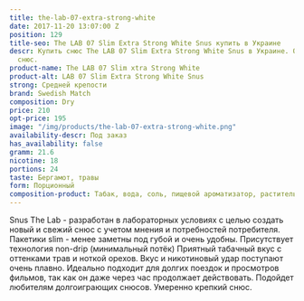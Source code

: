 ```yaml
---
title: the-lab-07-extra-strong-white
date: 2017-11-20 13:07:00 Z
position: 129
title-seo: The LAB 07 Slim Extra Strong White Snus купить в Украине
descr: Купить снюс The LAB 07 Slim Extra Strong White Snus в Украине. Очень хороший
  снюс.
product-name: The LAB 07 Slim xtra Strong White
product-alt: LAB 07 Slim Extra Strong White Snus
strong: Средней крепости
brand: Swedish Match
composition: Dry
price: 210
opt-price: 195
image: "/img/products/the-lab-07-extra-strong-white.png"
availability-descr: Под заказ
has_availability: false
gramm: 21.6
nicotine: 18
portions: 24
taste: Бергамот, травы
form: Порционный
composition-product: Табак, вода, соль, пищевой ароматизатор, растительные волокна
---
```


Snus The Lab - разработан в лабораторных условиях с целью создать новый и свежий снюс с учетом мнения и потребностей потребителя.
Пакетики slim - менее заметны под губой и очень удобны. Присутствует технология non-drip (минимальный потёк) 
Приятный табачный вкус с оттенками трав и ноткой орехов.
Вкус и никотиновый удар поступают очень плавно.
Идеально подходит для долгих поездок и просмотров фильмов, так как он даже через час продолжает действовать.
Подойдет любителям долгоиграющих снюсов.
Умеренно крепкий снюс.